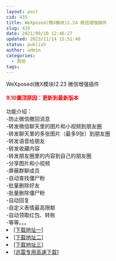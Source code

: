 ```yaml
---
layout: post
cid: 435
title: WeXposed(微X模块)2.24 微信增强插件
slug: 435
date: 2021/09/10 12:46:27
updated: 2023/11/14 15:51:40
status: publish
author: admin
categories: 
  - 其他
tags: 
---
```



<div alt="潮男心博客 www.cnx0.com" >
				<div>WeXposed(微X模块)2.23 微信增强插件</div>
<div> </div>
<div><span style="color: rgb(255, 0, 0);"><strong>9.10置顶原因：更新到最新版本</strong></span></div>
<div> </div>
<div>功能介绍：</div>
<div>-防止微信撤回消息</div>
<div>-转发微信聊天里的图片和小视频到朋友圈</div>
<div>-转发聊天里的多张图片（最多9张）到朋友圈</div>
<div>-转发语音给朋友</div>
<div>-转发收藏内容</div>
<div>-转发朋友圈里的内容到自己的朋友圈</div>
<div>-分享图片和小视频</div>
<div>-屏蔽群聊成员</div>
<div>-自动查找僵尸粉</div>
<div>-批量删除好友</div>
<div>-批量删除僵尸粉</div>
<div>-自动回复</div>
<div>-自定义表情最高限额</div>
<div>-自动领取红包、转账</div>
<div>-等等。。。</div><li><a href="http://116.255.150.52/soft/UploadFile/2021/210716wx.rar" target="_blank">[下载地址一]</a></li>
<li><a href="http://116.255.169.220/soft/UploadFile/2021/210716wx.rar" target="_blank">[下载地址二]</a></li>
<li><a href="http://dx.qqyewu.com/soft/UploadFile/2021/210716wx.rar" target="_blank">[下载地址三]</a></li>
<li><a href="/soft/download.asp?softid=25160&amp;downid=9&amp;id=26119" target="_blank">[迅雷专用高速下载]</a></li>			</div>